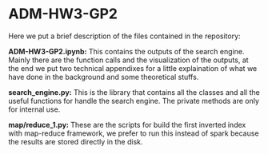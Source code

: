 # ADM-HW3-GP2

Here we put a brief description of the files contained in the repository:


__ADM-HW3-GP2.ipynb:__ This contains the outputs of the search engine. Mainly there are the function calls and the visualization of the outputs, at the end we put two technical appendixes for a little explaination of what we have done in the background and some theoretical stuffs. <br>

__search_engine.py:__ This is the library that contains all the classes and all the useful functions for handle the search engine. The private methods are only for internal use.

__map/reduce_1.py:__ These are the scripts for build the first inverted index with map-reduce framework, we prefer to run this instead of spark because the results are stored directly in the disk.

